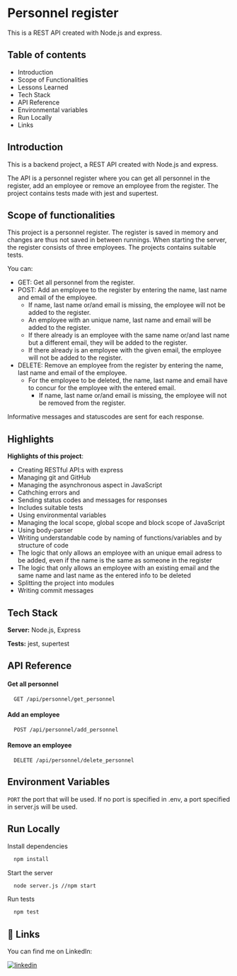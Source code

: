 # Personnel register

This is a REST API created with Node.js and express.

## Table of contents

- Introduction
- Scope of Functionalities
- Lessons Learned
- Tech Stack
- API Reference
- Environmental variables
- Run Locally
- Links

## Introduction

This is a backend project, a REST API created with Node.js and express.

The API is a personnel register where you can get all personnel in the register, add an employee or remove an employee from the register. The project contains tests made with jest and supertest.

## Scope of functionalities

This project is a personnel register. The register is saved in memory and changes are thus not saved in between runnings. When starting the server, the register consists of three employees. The projects contains suitable tests.

You can:

- GET: Get all personnel from the register.
- POST: Add an employee to the register by entering the name, last name and email of the employee.
  - If name, last name or/and email is missing, the employee will not be added to the register.
  - An employee with an unique name, last name and email will be added to the register.
  - If there already is an employee with the same name or/and last name but a different email, they will be added to the register.
  - If there already is an employee with the given email, the employee will not be added to the register.
- DELETE: Remove an employee from the register by entering the name, last name and email of the employee.
  - For the employee to be deleted, the name, last name and email have to concur for the employee with the entered email.
    - If name, last name or/and email is missing, the employee will not be removed from the register.

Informative messages and statuscodes are sent for each response.

## Highlights

**Highlights of this project**:

- Creating RESTful API:s with express
- Managing git and GitHub
- Managing the asynchronous aspect in JavaScript
- Cathching errors and
- Sending status codes and messages for responses
- Includes suitable tests
- Using environmental variables
- Managing the local scope, global scope and block scope of JavaScript
- Using body-parser
- Writing understandable code by naming of functions/variables and by structure of code
- The logic that only allows an employee with an unique email adress to be added, even if the name is the same as someone in the register
- The logic that only allows an employee with an existing email and the same name and last name as the entered info to be deleted
- Splitting the project into modules
- Writing commit messages

## Tech Stack

**Server:** Node.js, Express

**Tests:** jest, supertest

## API Reference

#### Get all personnel

```http
  GET /api/personnel/get_personnel
```

#### Add an employee

```http
  POST /api/personnel/add_personnel
```

#### Remove an employee

```http
  DELETE /api/personnel/delete_personnel
```

## Environment Variables

`PORT` the port that will be used. If no port is specified in .env, a port specified in server.js will be used.

## Run Locally

Install dependencies

```bash
  npm install
```

Start the server

```bash
  node server.js //npm start
```

Run tests

```bash
  npm test
```

## 🔗 Links

You can find me on LinkedIn:

[![linkedin](https://img.shields.io/badge/linkedin-0A66C2?style=for-the-badge&logo=linkedin&logoColor=white)](https://www.linkedin.com/in/amirakvist/)
